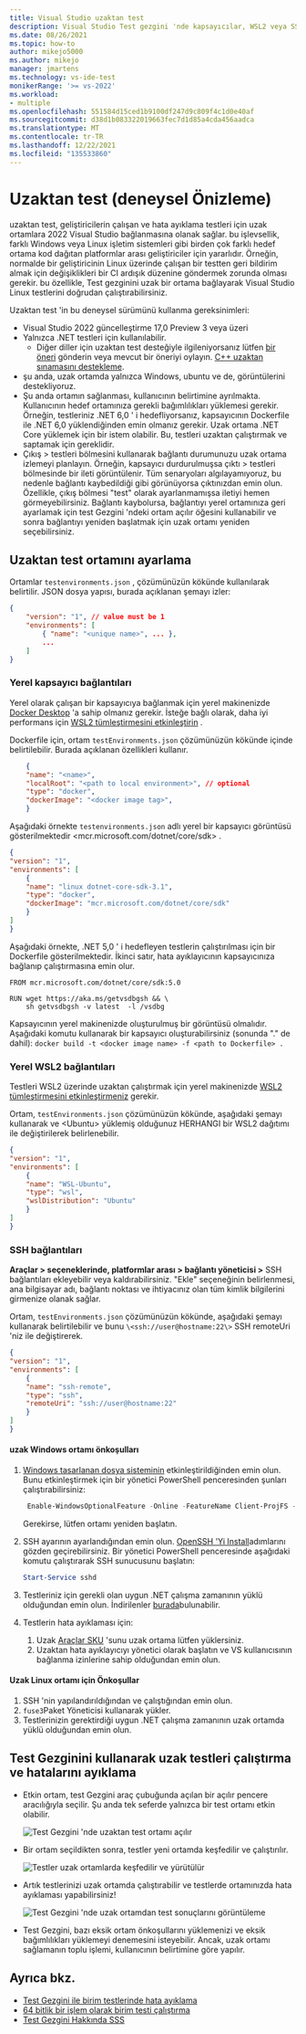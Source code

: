 ```yaml
---
title: Visual Studio uzaktan test
description: Visual Studio Test gezgini 'nde kapsayıcılar, WSL2 veya SSH bağlantıları üzerinden uzak ortamlardan testleri çalıştırmak için uzaktan test etmeyi nasıl kullanacağınızı öğrenin. Bu konu, yerel kapsayıcılar, WSL2 veya SSH bağlantıları için testortamlarını. JSON ile uzaktan testi yapılandırmayı ele alır.
ms.date: 08/26/2021
ms.topic: how-to
author: mikejo5000
ms.author: mikejo
manager: jmartens
ms.technology: vs-ide-test
monikerRange: '>= vs-2022'
ms.workload:
- multiple
ms.openlocfilehash: 551584d15ced1b9100df247d9c809f4c1d0e40af
ms.sourcegitcommit: d38d1b083322019663fec7d1d85a4cda456aadca
ms.translationtype: MT
ms.contentlocale: tr-TR
ms.lasthandoff: 12/22/2021
ms.locfileid: "135533860"
---
```

# <a name="remote-testing-experimental-preview"></a>Uzaktan test (deneysel Önizleme)

uzaktan test, geliştiricilerin çalışan ve hata ayıklama testleri için uzak ortamlara 2022 Visual Studio bağlanmasına olanak sağlar. bu işlevsellik, farklı Windows veya Linux işletim sistemleri gibi birden çok farklı hedef ortama kod dağıtan platformlar arası geliştiriciler için yararlıdır. Örneğin, normalde bir geliştiricinin Linux üzerinde çalışan bir testten geri bildirim almak için değişiklikleri bir CI ardışık düzenine göndermek zorunda olması gerekir. bu özellikle, Test gezginini uzak bir ortama bağlayarak Visual Studio Linux testlerini doğrudan çalıştırabilirsiniz.

Uzaktan test 'in bu deneysel sürümünü kullanma gereksinimleri:
* Visual Studio 2022 güncelleştirme 17,0 Preview 3 veya üzeri
* Yalnızca .NET testleri için kullanılabilir.
  * Diğer diller için uzaktan test desteğiyle ilgileniyorsanız lütfen [bir öneri](../ide/suggest-a-feature.md) gönderin veya mevcut bir öneriyi oylayın. [C++ uzaktan sınamasını destekleme](https://developercommunity.visualstudio.com/t/run-c-unit-tests-on-linux-with-visual-studio/1403357).
* şu anda, uzak ortamda yalnızca Windows, ubuntu ve de, görüntülerini destekliyoruz. 
* Şu anda ortamın sağlanması, kullanıcının belirtimine ayrılmakta. Kullanıcının hedef ortamınıza gerekli bağımlılıkları yüklemesi gerekir. Örneğin, testleriniz .NET 6,0 ' i hedefliyorsanız, kapsayıcının Dockerfile ile .NET 6,0 yüklendiğinden emin olmanız gerekir. Uzak ortama .NET Core yüklemek için bir istem olabilir. Bu, testleri uzaktan çalıştırmak ve saptamak için gereklidir. 
* Çıkış > testleri bölmesini kullanarak bağlantı durumunuzu uzak ortama izlemeyi planlayın. Örneğin, kapsayıcı durdurulmuşsa çıktı > testleri bölmesinde bir ileti görüntülenir. Tüm senaryoları algılayamıyoruz, bu nedenle bağlantı kaybedildiği gibi görünüyorsa çıktınızdan emin olun. Özellikle, çıkış bölmesi "test" olarak ayarlanmamışsa iletiyi hemen görmeyebilirsiniz. Bağlantı kaybolursa, bağlantıyı yerel ortamınıza geri ayarlamak için test Gezgini 'ndeki ortam açılır öğesini kullanabilir ve sonra bağlantıyı yeniden başlatmak için uzak ortamı yeniden seçebilirsiniz.

## <a name="set-up-the-remote-testing-environment"></a>Uzaktan test ortamını ayarlama

Ortamlar `testenvironments.json` , çözümünüzün kökünde kullanılarak belirtilir. JSON dosya yapısı, burada açıklanan şemayı izler:
```json
{
    "version": "1", // value must be 1
    "environments": [
        { "name": "<unique name>", ... },
        ...
    ]
}
```

### <a name="local-container-connections"></a>Yerel kapsayıcı bağlantıları

Yerel olarak çalışan bir kapsayıcıya bağlanmak için yerel makinenizde [Docker Desktop](https://www.docker.com/products/docker-desktop) 'a sahip olmanız gerekir. İsteğe bağlı olarak, daha iyi performans için [WSL2 tümleştirmesini etkinleştirin](/windows/wsl/install-win10) .

Dockerfile için, ortam `testEnvironments.json` çözümünüzün kökünde içinde belirtilebilir. Burada açıklanan özellikleri kullanır.
```json
    {
    "name": "<name>",
    "localRoot": "<path to local environment>", // optional
    "type": "docker",
    "dockerImage": "<docker image tag>",
    }
```

Aşağıdaki örnekte `testenvironments.json` adlı yerel bir kapsayıcı görüntüsü gösterilmektedir \<mcr.microsoft.com/dotnet/core/sdk\> .
```json
{
"version": "1",
"environments": [
    {
    "name": "linux dotnet-core-sdk-3.1",
    "type": "docker",
    "dockerImage": "mcr.microsoft.com/dotnet/core/sdk"
    }
]
}
```

Aşağıdaki örnekte, .NET 5,0 ' i hedefleyen testlerin çalıştırılması için bir Dockerfile gösterilmektedir. İkinci satır, hata ayıklayıcının kapsayıcınıza bağlanıp çalıştırmasına emin olur.
```
FROM mcr.microsoft.com/dotnet/core/sdk:5.0

RUN wget https://aka.ms/getvsdbgsh && \
    sh getvsdbgsh -v latest  -l /vsdbg
```

Kapsayıcının yerel makinenizde oluşturulmuş bir görüntüsü olmalıdır. Aşağıdaki komutu kullanarak bir kapsayıcı oluşturabilirsiniz (sonunda "." de dahil): `docker build -t <docker image name> -f <path to Dockerfile> .`

### <a name="local-wsl2-connections"></a>Yerel WSL2 bağlantıları
Testleri WSL2 üzerinde uzaktan çalıştırmak için yerel makinenizde [WSL2 tümleştirmesini etkinleştirmeniz](/windows/wsl/install-win10) gerekir.

Ortam, `testEnvironments.json` çözümünüzün kökünde, aşağıdaki şemayı kullanarak ve \<Ubuntu\> yüklemiş olduğunuz HERHANGI bir WSL2 dağıtımı ile değiştirilerek belirlenebilir.
```json
{
"version": "1",
"environments": [
    {
    "name": "WSL-Ubuntu",
    "type": "wsl",
    "wslDistribution": "Ubuntu"
    }
]
}
```

### <a name="ssh-connections"></a>SSH bağlantıları
 **Araçlar > seçeneklerinde, platformlar arası > bağlantı yöneticisi >** SSH bağlantıları ekleyebilir veya kaldırabilirsiniz. "Ekle" seçeneğinin belirlenmesi, ana bilgisayar adı, bağlantı noktası ve ihtiyacınız olan tüm kimlik bilgilerini girmenize olanak sağlar.

Ortam, `testEnvironments.json` çözümünüzün kökünde, aşağıdaki şemayı kullanarak belirtilebilir ve bunu `\<ssh://user@hostname:22\>` SSH remoteUri 'niz ile değiştirerek.
```json
{
"version": "1",
"environments": [
    {
    "name": "ssh-remote",
    "type": "ssh",
    "remoteUri": "ssh://user@hostname:22"
    }
]
}
```

#### <a name="prerequisites-for-a-remote-windows-environment"></a>uzak Windows ortamı önkoşulları
1. [Windows tasarlanan dosya sisteminin](/windows/win32/projfs/enabling-windows-projected-file-system) etkinleştirildiğinden emin olun. Bunu etkinleştirmek için bir yönetici PowerShell penceresinden şunları çalıştırabilirsiniz:

   ```powershell
    Enable-WindowsOptionalFeature -Online -FeatureName Client-ProjFS -NoRestart
   ```

   Gerekirse, lütfen ortamı yeniden başlatın.
2. SSH ayarının ayarlandığından emin olun. [OpenSSH 'Yi Install](/windows-server/administration/openssh/openssh_install_firstuse#install-openssh-using-powershell)adımlarını gözden geçirebilirsiniz. Bir yönetici PowerShell penceresinde aşağıdaki komutu çalıştırarak SSH sunucusunu başlatın:
   ```powershell
   Start-Service sshd
   ```

3. Testleriniz için gerekli olan uygun .NET çalışma zamanının yüklü olduğundan emin olun. İndirilenler [burada](https://dotnet.microsoft.com/download)bulunabilir.
4. Testlerin hata ayıklaması için:
   1. Uzak [Araçlar SKU](/visualstudio/debugger/remote-debugging?view=vs-2022&preserve-view=true) 'sunu uzak ortama lütfen yüklersiniz. 
   2. Uzaktan hata ayıklayıcıyı yönetici olarak başlatın ve VS kullanıcısının bağlanma izinlerine sahip olduğundan emin olun.

#### <a name="prerequisites-for-a-remote-linux-environment"></a>Uzak Linux ortamı için Önkoşullar
1. SSH 'nin yapılandırıldığından ve çalıştığından emin olun.
2. `fuse3`Paket Yöneticisi kullanarak yükler.
3. Testlerinizin gerektirdiği uygun .NET çalışma zamanının uzak ortamda yüklü olduğundan emin olun.

## <a name="use-the-test-explorer-to-run-and-debug-remote-tests"></a>Test Gezginini kullanarak uzak testleri çalıştırma ve hatalarını ayıklama
* Etkin ortam, test Gezgini araç çubuğunda açılan bir açılır pencere aracılığıyla seçilir. Şu anda tek seferde yalnızca bir test ortamı etkin olabilir.

  ![Test Gezgini 'nde uzaktan test ortamı açılır](media/remote-test-drop-down.png)

* Bir ortam seçildikten sonra, testler yeni ortamda keşfedilir ve çalıştırılır.

  ![Testler uzak ortamlarda keşfedilir ve yürütülür](media/remote-test-linux-discovery.png)

* Artık testlerinizi uzak ortamda çalıştırabilir ve testlerde ortamınızda hata ayıklaması yapabilirsiniz!

  ![Test Gezgini 'nde uzak ortamdan test sonuçlarını görüntüleme](media/remote-test-linux-passing.png)

* Test Gezgini, bazı eksik ortam önkoşullarını yüklemenizi ve eksik bağımlılıkları yüklemeyi denemesini isteyebilir. Ancak, uzak ortamı sağlamanın toplu işlemi, kullanıcının belirtimine göre yapılır.

## <a name="see-also"></a>Ayrıca bkz.

- [Test Gezgini ile birim testlerinde hata ayıklama](../test/debug-unit-tests-with-test-explorer.md)
- [64 bitlik bir işlem olarak birim testi çalıştırma](../test/run-a-unit-test-as-a-64-bit-process.md)
- [Test Gezgini Hakkında SSS](test-explorer-faq.md)
